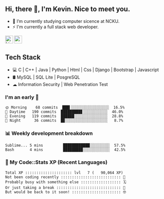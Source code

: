 ## Hi, there 👋, I'm Kevin. Nice to meet you.

- 🌱 I’m currently studying computer sicence at NCKU.
- ⚡ I'm currently a full stack web developer.

<a href="https://www.linkedin.com/in/kevin12686/"><img alt="LinkedIn" src="https://img.shields.io/badge/linkedin%20-%230077B5.svg?&style=for-the-badge&logo=linkedin&logoColor=white" height=25></a>
<a href="https://www.instagram.com/kevin12686/"><img src="https://img.shields.io/badge/instagram-3f729b?&style=for-the-badge&logo=instagram&logoColor=white" height=25></a>

## Tech Stack

* 💻 C | C++ | Java | Python | Html | Css | Django | Bootstrap | Javascript
* 🛢️ MySQL | SQL Lite | PosgreSQL
* ☁ Information Security | Web Penetration Test

### I'm an early 🐤

<!-- early_bird start -->

```text
🌞 Morning    68 commits  ███▍░░░░░░░░░░░░░░░░░  16.5%
🌆 Daytime   190 commits  █████████▋░░░░░░░░░░░  46.0%
🌃 Evening   119 commits  ██████░░░░░░░░░░░░░░░  28.8%
🌙 Night      36 commits  █▊░░░░░░░░░░░░░░░░░░░   8.7%
```

<!-- early_bird end -->

### 📊 Weekly development breakdown

<!-- code_time start -->

```text
Sublime... 5 mins         ████████████░░░░░░░░░  57.5%
Bash       4 mins         ████████▉░░░░░░░░░░░░  42.5%
```

<!-- code_time end -->

### 🧰 My Code::Stats XP (Recent Languages)

<!-- codestats start -->

```text
Total XP ::::::::::::::::::::: lvl   7 (   90,064 XP) 
Not been coding recently ::::::::::::::::::::::::::: 🙈
Probably busy with something else :::::::::::::::::: 🗓
Or just taking a break ::::::::::::::::::::::::::::: 🌴
But would be back to it soon! :::::::::::::::::::::: 🤓
```

<!-- codestats end -->
